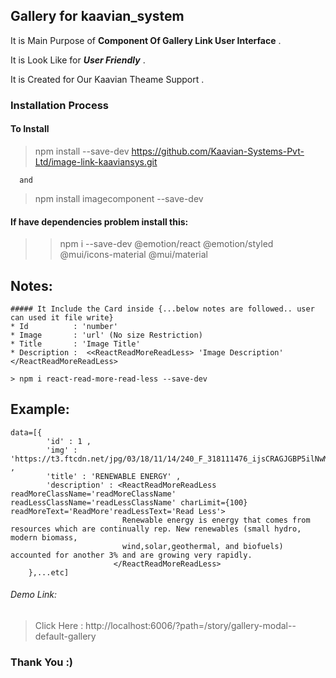 

## Gallery for kaavian_system

It is Main Purpose of **Component Of Gallery Link User Interface** .

It is Look Like for ***User Friendly*** .

It is Created for Our Kaavian Theame Support .

### Installation Process 

#### To Install

> npm install --save-dev https://github.com/Kaavian-Systems-Pvt-Ltd/image-link-kaaviansys.git 
      
      and

> npm install imagecomponent --save-dev

#### If have dependencies problem install this:

> > npm i --save-dev @emotion/react @emotion/styled @mui/icons-material @mui/material

## Notes: 

    ##### It Include the Card inside {...below notes are followed.. user can used it file write}
    * Id          : 'number'
    * Image       : 'url' (No size Restriction)
    * Title       : 'Image Title'
    * Description :  <<ReactReadMoreReadLess> 'Image Description' </ReactReadMoreReadLess>
    
    > npm i react-read-more-read-less --save-dev

## Example:
    data=[{
            'id' : 1 ,
            'img' : 'https://t3.ftcdn.net/jpg/03/18/11/14/240_F_318111476_ijsCRAGJGBP5ilNwMDKpMtIBcoHzrHEP.jpg' ,
            'title' : 'RENEWABLE ENERGY' ,
            'description' : <ReactReadMoreReadLess readMoreClassName='readMoreClassName' readLessClassName='readLessClassName' charLimit={100} readMoreText='ReadMore'readLessText='Read Less'>
                             Renewable energy is energy that comes from resources which are continually rep. New renewables (small hydro, modern biomass,
                             wind,solar,geothermal, and biofuels) accounted for another 3% and are growing very rapidly.
                           </ReactReadMoreReadLess>
        },...etc]
###### Demo Link:

> Click Here : http://localhost:6006/?path=/story/gallery-modal--default-gallery

###  Thank You :)
